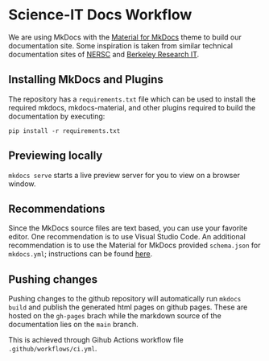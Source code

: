 # Science-IT Docs Workflow

We are using MkDocs with the [Material for MkDocs](https://squidfunk.github.io/mkdocs-material/) theme to build our documentation site. Some inspiration is taken from similar technical documentation sites of [NERSC](https://docs.nersc.gov) and [Berkeley Research IT](https://docs-research-it.berkeley.edu/).

## Installing MkDocs and Plugins
The repository has a `requirements.txt` file which can be used to install the required mkdocs, mkdocs-material, and other plugins required to build the documentation by executing:

`pip install -r requirements.txt`

## Previewing locally

`mkdocs serve` starts a live preview server for you to view on a browser window.

## Recommendations

Since the MkDocs source files are text based, you can use your favorite editor. One recommendation is to use Visual Studio Code. An additional recommendation is to use the Material for MkDocs provided `schema.json` for `mkdocs.yml`; instructions can be found [here](https://squidfunk.github.io/mkdocs-material/creating-your-site/#minimal-configuration-visual-studio-code). 

## Pushing changes

Pushing changes to the github repository will automatically run `mkdocs build` and publish the generated html pages on github pages. These are hosted on the `gh-pages` brach while the markdown source of the documentation lies on the `main` branch.

This is achieved through Gihub Actions workflow file `.github/workflows/ci.yml`.


